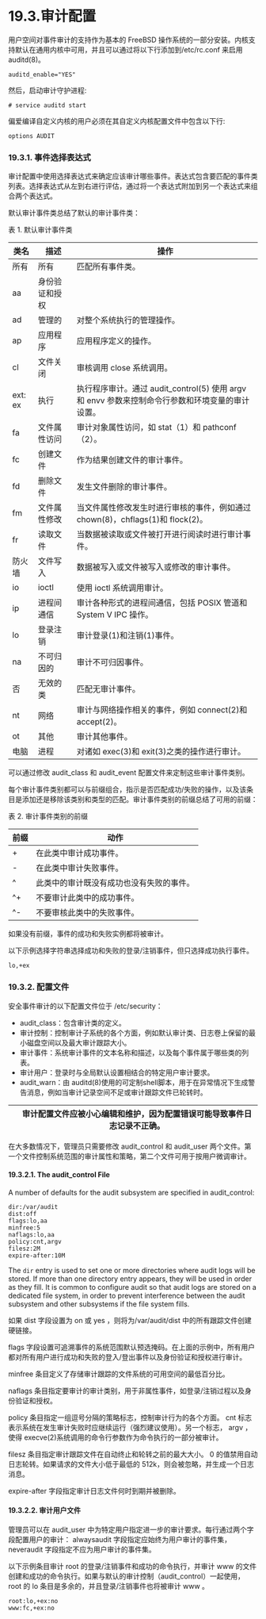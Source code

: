 # 19.3.审计配置

用户空间对事件审计的支持作为基本的 FreeBSD 操作系统的一部分安装。内核支持默认在通用内核中可用，并且可以通过将以下行添加到/etc/rc.conf 来启用 auditd(8)。

```
auditd_enable="YES"
```

然后，启动审计守护进程:

```
# service auditd start
```

偏爱编译自定义内核的用户必须在其自定义内核配置文件中包含以下行:

```
options	AUDIT
```

### 19.3.1. 事件选择表达式

审计配置中使用选择表达式来确定应该审计哪些事件。表达式包含要匹配的事件类列表。选择表达式从左到右进行评估，通过将一个表达式附加到另一个表达式来组合两个表达式。

默认审计事件类总结了默认的审计事件类：

表 1. 默认审计事件类

| 类名    | 描述           | 操作                                                                                             |
| --------- | ---------------- | -------------------------------------------------------------------------------------------------- |
| 所有    | 所有           | 匹配所有事件类。                                                                                 |
| aa      | 身份验证和授权 |                                                                                                  |
| ad      | 管理的         | 对整个系统执行的管理操作。                                                                       |
| ap      | 应用程序       | 应用程序定义的操作。                                                                             |
| cl      | 文件关闭       | 审核调用 close 系统调用。                                                                        |
| ext: ex | 执行           | 执行程序审计。通过 audit_control(5) 使用 argv 和 envv 参数来控制命令行参数和环境变量的审计设置。 |
| fa      | 文件属性访问   | 审计对象属性访问，如 stat（1）和 pathconf（2）。                                                 |
| fc      | 创建文件       | 作为结果创建文件的审计事件。                                                                     |
| fd      | 删除文件       | 发生文件删除的审计事件。                                                                         |
| fm      | 文件属性修改   | 当文件属性修改发生时进行审核的事件，例如通过 chown(8)，chflags(1)和 flock(2)。                   |
| fr      | 读取文件       | 当数据被读取或文件被打开进行阅读时进行审计事件。                                                 |
| 防火墙  | 文件写入       | 数据被写入或文件被写入或修改的审计事件。                                                         |
| io      | ioctl          | 使用 ioctl 系统调用审计。                                                                        |
| ip      | 进程间通信     | 审计各种形式的进程间通信，包括 POSIX 管道和 System V IPC 操作。                                  |
| lo      | 登录注销       | 审计登录(1)和注销(1)事件。                                                                       |
| na      | 不可归因的     | 审计不可归因事件。                                                                               |
| 否      | 无效的类       | 匹配无审计事件。                                                                                 |
| nt      | 网络           | 审计与网络操作相关的事件，例如 connect(2)和 accept(2)。                                          |
| ot      | 其他           | 审计其他事件。                                                                                   |
| 电脑    | 进程           | 对诸如 exec(3)和 exit(3)之类的操作进行审计。                                                     |

可以通过修改 audit_class 和 audit_event 配置文件来定制这些审计事件类别。

每个审计事件类别都可以与前缀组合，指示是否匹配成功/失败的操作，以及该条目是添加还是移除该类别和类型的匹配。审计事件类别的前缀总结了可用的前缀：

表 2. 审计事件类别的前缀

| 前缀   | 动作                                     |
| -------- | ------------------------------------------ |
| +      | 在此类中审计成功事件。                   |
| -      | 在此类中审计失败事件。                   |
| \^  | 此类中的审计既没有成功也没有失败的事件。 |
| \^+ | 不要审计此类中的成功事件。               |
| \^- | 不要审核此类中的失败事件。               |

如果没有前缀，事件的成功和失败实例都将被审计。

以下示例选择字符串选择成功和失败的登录/注销事件，但只选择成功执行事件。

```
lo,+ex
```

### 19.3.2. 配置文件

安全事件审计的以下配置文件位于 /etc/security：

* audit_class：包含审计类的定义。
* 审计控制：控制审计子系统的各个方面，例如默认审计类、日志卷上保留的最小磁盘空间以及最大审计跟踪大小。
* 审计事件：系统审计事件的文本名称和描述，以及每个事件属于哪些类的列表。
* 审计用户：登录时与全局默认设置相结合的特定用户审计要求。
* audit_warn：由 auditd(8)使用的可定制shell脚本，用于在异常情况下生成警告消息，例如当审计记录空间不足或审计跟踪文件已轮转时。

|  | 审计配置文件应被小心编辑和维护，因为配置错误可能导致事件日志记录不正确。 |
| -- | -------------------------------------------------------------------------- |

在大多数情况下，管理员只需要修改 audit_control 和 audit_user 两个文件。第一个文件控制系统范围的审计属性和策略，第二个文件可用于按用户微调审计。

#### 19.3.2.1. The audit_control File

A number of defaults for the audit subsystem are specified in audit_control:

```
dir:/var/audit
dist:off
flags:lo,aa
minfree:5
naflags:lo,aa
policy:cnt,argv
filesz:2M
expire-after:10M
```

The `dir` entry is used to set one or more directories where audit logs will be stored. If more than one directory entry appears, they will be used in order as they fill. It is common to configure audit so that audit logs are stored on a dedicated file system, in order to prevent interference between the audit subsystem and other subsystems if the file system fills.

如果 dist 字段设置为 on 或 yes ，则将为/var/audit/dist 中的所有跟踪文件创建硬链接。

flags 字段设置可追溯事件的系统范围默认预选掩码。在上面的示例中，所有用户都对所有用户进行成功和失败的登入/登出事件以及身份验证和授权进行审计。

minfree 条目定义了存储审计跟踪的文件系统的可用空间的最低百分比。

naflags 条目指定要审计的审计类别，用于非属性事件，如登录/注销过程以及身份验证和授权。

policy 条目指定一组逗号分隔的策略标志，控制审计行为的各个方面。 cnt 标志表示系统在发生审计失败时应继续运行（强烈建议使用）。另一个标志， argv ，使得 execve(2)系统调用的命令行参数作为命令执行的一部分被审计。

filesz 条目指定审计跟踪文件在自动终止和轮转之前的最大大小。 0 的值禁用自动日志轮转。如果请求的文件大小低于最低的 512k，则会被忽略，并生成一个日志消息。

expire-after 字段指定审计日志文件何时到期并被删除。

#### 19.3.2.2. 审计用户文件

管理员可以在 audit_user 中为特定用户指定进一步的审计要求。每行通过两个字段配置用户的审计： alwaysaudit 字段指定应始终为用户审计的事件集， neveraudit 字段指定不应为用户审计的事件集。

以下示例条目审计 root 的登录/注销事件和成功的命令执行，并审计 www 的文件创建和成功的命令执行。如果与默认的审计控制（audit_control）一起使用， root 的 lo 条目是多余的，并且登录/注销事件也将被审计 www 。

```
root:lo,+ex:no
www:fc,+ex:no
```
